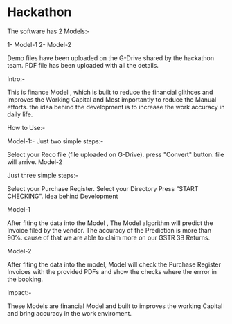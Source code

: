 # Hackathon


The software has 2 Models:-

1- Model-1 2- Model-2

Demo files have been uploaded on the G-Drive shared by the hackathon team. PDF file has been uploaded with all the details.

Intro:-

This is finance Model , which is built to reduce the financial glithces and improves the Working Capital and Most importantly to reduce the Manual efforts. the idea behind the development is to increase the work accuracy in daily life.

How to Use:-

Model-1:- Just two simple steps:-

Select your Reco file (file uploaded on G-Drive).
press "Convert" button.
file will arrive.
Model-2

Just three simple steps:-

Select your Purchase Register.
Select your Directory
Press "START CHECKING".
Idea behind Development

Model-1

After fiting the data into the Model , The Model algorithm will predict the Invoice filed by the vendor. The accuracy of the Prediction is more than 90%. cause of that we are able to claim more on our GSTR 3B Returns.

Model-2

After fiting the data into the model, Model will check the Purchase Register Invoices with the provided PDFs and show the checks where the errror in the booking.

Impact:-

These Models are financial Model and built to improves the working Capital and bring accuracy in the work enviroment.

